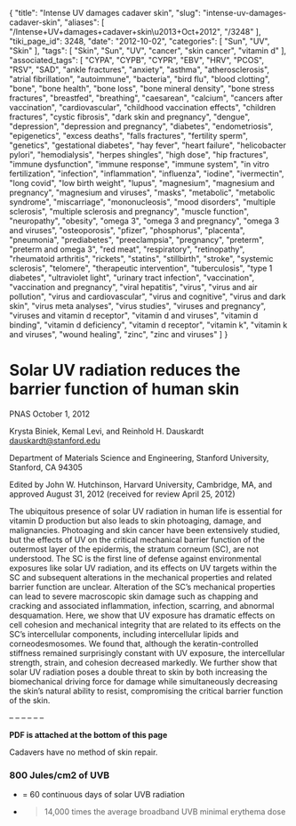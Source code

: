 {
    "title": "Intense UV damages cadaver skin",
    "slug": "intense-uv-damages-cadaver-skin",
    "aliases": [
        "/Intense+UV+damages+cadaver+skin\u2013+Oct+2012",
        "/3248"
    ],
    "tiki_page_id": 3248,
    "date": "2012-10-02",
    "categories": [
        "Sun",
        "UV",
        "Skin"
    ],
    "tags": [
        "Skin",
        "Sun",
        "UV",
        "cancer",
        "skin cancer",
        "vitamin d"
    ],
    "associated_tags": [
        "CYPA",
        "CYPB",
        "CYPR",
        "EBV",
        "HRV",
        "PCOS",
        "RSV",
        "SAD",
        "ankle fractures",
        "anxiety",
        "asthma",
        "atherosclerosis",
        "atrial fibrillation",
        "autoimmune",
        "bacteria",
        "bird flu",
        "blood clotting",
        "bone",
        "bone health",
        "bone loss",
        "bone mineral density",
        "bone stress fractures",
        "breastfed",
        "breathing",
        "caesarean",
        "calcium",
        "cancers after vaccination",
        "cardiovascular",
        "childhood vaccination effects",
        "children fractures",
        "cystic fibrosis",
        "dark skin and pregnancy",
        "dengue",
        "depression",
        "depression and pregnancy",
        "diabetes",
        "endometriosis",
        "epigenetics",
        "excess deaths",
        "falls fractures",
        "fertility sperm",
        "genetics",
        "gestational diabetes",
        "hay fever",
        "heart failure",
        "helicobacter pylori",
        "hemodialysis",
        "herpes shingles",
        "high dose",
        "hip fractures",
        "immune dysfunction",
        "immune response",
        "immune system",
        "in vitro fertilization",
        "infection",
        "inflammation",
        "influenza",
        "iodine",
        "ivermectin",
        "long covid",
        "low birth weight",
        "lupus",
        "magnesium",
        "magnesium and pregnancy",
        "magnesium and viruses",
        "masks",
        "metabolic",
        "metabolic syndrome",
        "miscarriage",
        "mononucleosis",
        "mood disorders",
        "multiple sclerosis",
        "multiple sclerosis and pregnancy",
        "muscle function",
        "neuropathy",
        "obesity",
        "omega 3",
        "omega 3 and pregnancy",
        "omega 3 and viruses",
        "osteoporosis",
        "pfizer",
        "phosphorus",
        "placenta",
        "pneumonia",
        "prediabetes",
        "preeclampsia",
        "pregnancy",
        "preterm",
        "preterm and omega 3",
        "red meat",
        "respiratory",
        "retinopathy",
        "rheumatoid arthritis",
        "rickets",
        "statins",
        "stillbirth",
        "stroke",
        "systemic sclerosis",
        "telomere",
        "therapeutic intervention",
        "tuberculosis",
        "type 1 diabetes",
        "ultraviolet light",
        "urinary tract infection",
        "vaccination",
        "vaccination and pregnancy",
        "viral hepatitis",
        "virus",
        "virus and air pollution",
        "virus and cardiovascular",
        "virus and cognitive",
        "virus and dark skin",
        "virus meta analyses",
        "virus studies",
        "viruses and pregnancy",
        "viruses and vitamin d receptor",
        "vitamin d and viruses",
        "vitamin d binding",
        "vitamin d deficiency",
        "vitamin d receptor",
        "vitamin k",
        "vitamin k and viruses",
        "wound healing",
        "zinc",
        "zinc and viruses"
    ]
}


# Solar UV radiation reduces the barrier function of human skin

PNAS October 1, 2012 

Krysta Biniek, Kemal Levi, and Reinhold H. Dauskardt dauskardt@stanford.edu

Department of Materials Science and Engineering, Stanford University, Stanford, CA 94305

Edited by John W. Hutchinson, Harvard University, Cambridge, MA, and approved August 31, 2012 (received for review April 25, 2012)

The ubiquitous presence of solar UV radiation in human life is essential for vitamin D production but also leads to skin photoaging, damage, and malignancies. Photoaging and skin cancer have been extensively studied, but the effects of UV on the critical mechanical barrier function of the outermost layer of the epidermis, the stratum corneum (SC), are not understood. The SC is the first line of defense against environmental exposures like solar UV radiation, and its effects on UV targets within the SC and subsequent alterations in the mechanical properties and related barrier function are unclear. Alteration of the SC’s mechanical properties can lead to severe macroscopic skin damage such as chapping and cracking and associated inflammation, infection, scarring, and abnormal desquamation. Here, we show that UV exposure has dramatic effects on cell cohesion and mechanical integrity that are related to its effects on the SC’s intercellular components, including intercellular lipids and corneodesmosomes. We found that, although the keratin-controlled stiffness remained surprisingly constant with UV exposure, the intercellular strength, strain, and cohesion decreased markedly. We further show that solar UV radiation poses a double threat to skin by both increasing the biomechanical driving force for damage while simultaneously decreasing the skin’s natural ability to resist, compromising the critical barrier function of the skin.

– – – – – – 

 **PDF is attached at the bottom of this page** 

Cadavers have no method of skin repair.

### 800 Jules/cm2 of UVB

* =  60 continuous days of solar UVB radiation 

* > 14,000 times the average broadband UVB minimal erythema dose